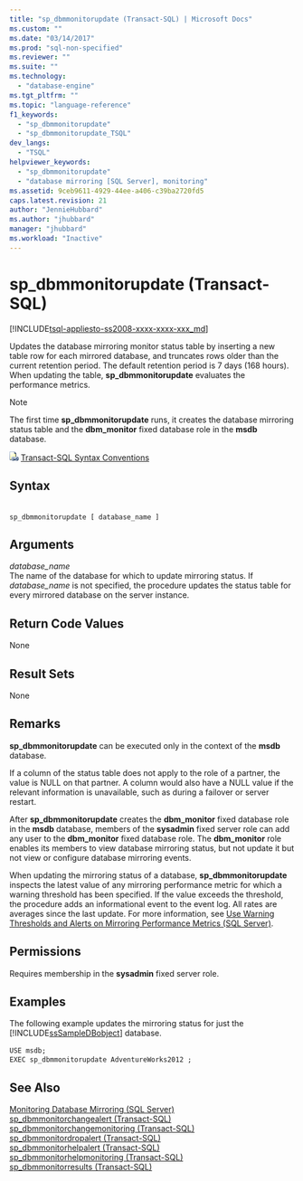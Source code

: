```yaml
---
title: "sp_dbmmonitorupdate (Transact-SQL) | Microsoft Docs"
ms.custom: ""
ms.date: "03/14/2017"
ms.prod: "sql-non-specified"
ms.reviewer: ""
ms.suite: ""
ms.technology: 
  - "database-engine"
ms.tgt_pltfrm: ""
ms.topic: "language-reference"
f1_keywords: 
  - "sp_dbmmonitorupdate"
  - "sp_dbmmonitorupdate_TSQL"
dev_langs: 
  - "TSQL"
helpviewer_keywords: 
  - "sp_dbmmonitorupdate"
  - "database mirroring [SQL Server], monitoring"
ms.assetid: 9ceb9611-4929-44ee-a406-c39ba2720fd5
caps.latest.revision: 21
author: "JennieHubbard"
ms.author: "jhubbard"
manager: "jhubbard"
ms.workload: "Inactive"
---
```

# sp_dbmmonitorupdate (Transact-SQL)
[!INCLUDE[tsql-appliesto-ss2008-xxxx-xxxx-xxx_md](../../includes/tsql-appliesto-ss2008-xxxx-xxxx-xxx-md.md)]

  Updates the database mirroring monitor status table by inserting a new table row for each mirrored database, and truncates rows older than the current retention period. The default retention period is 7 days (168 hours). When updating the table, **sp_dbmmonitorupdate** evaluates the performance metrics.  
  
> [!NOTE]  
>  The first time **sp_dbmmonitorupdate** runs, it creates the database mirroring status table and the **dbm_monitor** fixed database role in the **msdb** database.  
  
 ![Topic link icon](../../database-engine/configure-windows/media/topic-link.gif "Topic link icon") [Transact-SQL Syntax Conventions](../../t-sql/language-elements/transact-sql-syntax-conventions-transact-sql.md)  
  
## Syntax  
  
```  
  
sp_dbmmonitorupdate [ database_name ]  
```  
  
## Arguments  
 *database_name*  
 The name of the database for which to update mirroring status. If *database_name* is not specified, the procedure updates the status table for every mirrored database on the server instance.  
  
## Return Code Values  
 None  
  
## Result Sets  
 None  
  
## Remarks  
 **sp_dbmmonitorupdate** can be executed only in the context of the **msdb** database.  
  
 If a column of the status table does not apply to the role of a partner, the value is NULL on that partner. A column would also have a NULL value if the relevant information is unavailable, such as  during a failover or server restart.  
  
 After **sp_dbmmonitorupdate** creates the **dbm_monitor** fixed database role in the **msdb** database, members of the **sysadmin** fixed server role can add any user to the **dbm_monitor** fixed database role. The **dbm_monitor** role enables its members to view database mirroring status, but not update it but not view or configure database mirroring events.  
  
 When updating the mirroring status of a database, **sp_dbmmonitorupdate** inspects the latest value of any mirroring performance metric for which a warning threshold has been specified. If the value exceeds the threshold, the procedure adds an informational event to the event log. All rates are averages since the last update. For more information, see [Use Warning Thresholds and Alerts on Mirroring Performance Metrics &#40;SQL Server&#41;](../../database-engine/database-mirroring/use-warning-thresholds-and-alerts-on-mirroring-performance-metrics-sql-server.md).  
  
## Permissions  
 Requires membership in the **sysadmin** fixed server role.  
  
## Examples  
 The following example updates the mirroring status for just the [!INCLUDE[ssSampleDBobject](../../includes/sssampledbobject-md.md)] database.  
  
```  
USE msdb;  
EXEC sp_dbmmonitorupdate AdventureWorks2012 ;  
```  
  
## See Also  
 [Monitoring Database Mirroring &#40;SQL Server&#41;](../../database-engine/database-mirroring/monitoring-database-mirroring-sql-server.md)   
 [sp_dbmmonitorchangealert &#40;Transact-SQL&#41;](../../relational-databases/system-stored-procedures/sp-dbmmonitorchangealert-transact-sql.md)   
 [sp_dbmmonitorchangemonitoring &#40;Transact-SQL&#41;](../../relational-databases/system-stored-procedures/sp-dbmmonitorchangemonitoring-transact-sql.md)   
 [sp_dbmmonitordropalert &#40;Transact-SQL&#41;](../../relational-databases/system-stored-procedures/sp-dbmmonitordropalert-transact-sql.md)   
 [sp_dbmmonitorhelpalert &#40;Transact-SQL&#41;](../../relational-databases/system-stored-procedures/sp-dbmmonitorhelpalert-transact-sql.md)   
 [sp_dbmmonitorhelpmonitoring &#40;Transact-SQL&#41;](../../relational-databases/system-stored-procedures/sp-dbmmonitorhelpmonitoring-transact-sql.md)   
 [sp_dbmmonitorresults &#40;Transact-SQL&#41;](../../relational-databases/system-stored-procedures/sp-dbmmonitorresults-transact-sql.md)  
  
  
